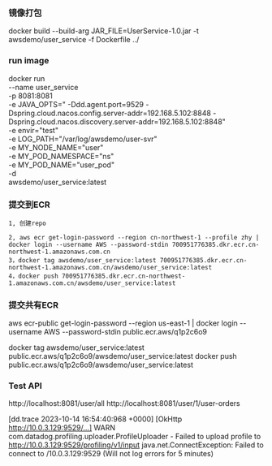 

### 镜像打包
docker build --build-arg JAR_FILE=UserService-1.0.jar -t awsdemo/user_service -f Dockerfile ../


### run image
docker run \
--name user_service \
-p 8081:8081 \
-e JAVA_OPTS=" -Ddd.agent.port=9529 -Dspring.cloud.nacos.config.server-addr=192.168.5.102:8848 -Dspring.cloud.nacos.discovery.server-addr=192.168.5.102:8848" \
-e envir="test" \
-e LOG_PATH="/var/log/awsdemo/user-svr" \
-e MY_NODE_NAME="user" \
-e MY_POD_NAMESPACE="ns" \
-e MY_POD_NAME="user_pod" \
-d \
awsdemo/user_service:latest


### 提交到ECR
    1, 创建repo
       
    2, aws ecr get-login-password --region cn-northwest-1 --profile zhy | docker login --username AWS --password-stdin 700951776385.dkr.ecr.cn-northwest-1.amazonaws.com.cn
    3，docker tag awsdemo/user_service:latest 700951776385.dkr.ecr.cn-northwest-1.amazonaws.com.cn/awsdemo/user_service:latest
    4，docker push 700951776385.dkr.ecr.cn-northwest-1.amazonaws.com.cn/awsdemo/user_service:latest


### 提交共有ECR
aws ecr-public get-login-password --region us-east-1 | docker login --username AWS --password-stdin public.ecr.aws/q1p2c6o9

docker tag awsdemo/user_service:latest public.ecr.aws/q1p2c6o9/awsdemo/user_service:latest
docker push public.ecr.aws/q1p2c6o9/awsdemo/user_service:latest


### Test API
http://localhost:8081/user/all
http://localhost:8081/user/1/user-orders



[dd.trace 2023-10-14 16:54:40:968 +0000] [OkHttp http://10.0.3.129:9529/...] WARN com.datadog.profiling.uploader.ProfileUploader - Failed to upload profile to http://10.0.3.129:9529/profiling/v1/input java.net.ConnectException: Failed to connect to /10.0.3.129:9529 (Will not log errors for 5 minutes)